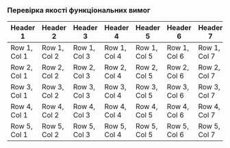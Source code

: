### Перевірка якості функціональних вимог

| Header 1 | Header 2 | Header 3 | Header 4 | Header 5 | Header 6 | Header 7 | Header 8 | Header 9 | Header 10 |
|----------|----------|----------|----------|----------|----------|----------|----------|----------|-----------|
| Row 1, Col 1 | Row 1, Col 2 | Row 1, Col 3 | Row 1, Col 4 | Row 1, Col 5 | Row 1, Col 6 | Row 1, Col 7 | Row 1, Col 8 | Row 1, Col 9 | Row 1, Col 10 |
| Row 2, Col 1 | Row 2, Col 2 | Row 2, Col 3 | Row 2, Col 4 | Row 2, Col 5 | Row 2, Col 6 | Row 2, Col 7 | Row 2, Col 8 | Row 2, Col 9 | Row 2, Col 10 |
| Row 3, Col 1 | Row 3, Col 2 | Row 3, Col 3 | Row 3, Col 4 | Row 3, Col 5 | Row 3, Col 6 | Row 3, Col 7 | Row 3, Col 8 | Row 3, Col 9 | Row 3, Col 10 |
| Row 4, Col 1 | Row 4, Col 2 | Row 4, Col 3 | Row 4, Col 4 | Row 4, Col 5 | Row 4, Col 6 | Row 4, Col 7 | Row 4, Col 8 | Row 4, Col 9 | Row 4, Col 10 |
| Row 5, Col 1 | Row 5, Col 2 | Row 5, Col 3 | Row 5, Col 4 | Row 5, Col 5 | Row 5, Col 6 | Row 5, Col 7 | Row 5, Col 8 | Row 5, Col 9 | Row 5, Col 10 |
